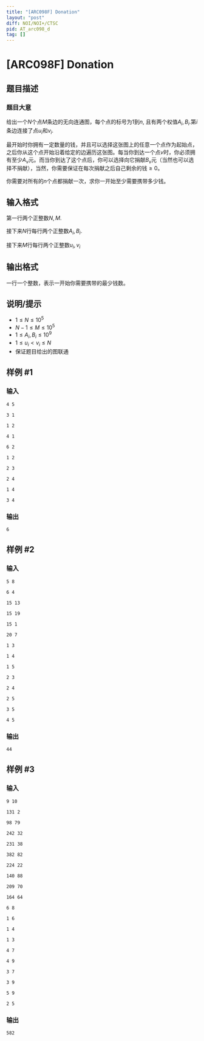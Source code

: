```yaml
---
title: "[ARC098F] Donation"
layout: "post"
diff: NOI/NOI+/CTSC
pid: AT_arc098_d
tag: []
---
```


# [ARC098F] Donation

## 题目描述

### 题目大意

给出一个$N$个点$M$条边的无向连通图，每个点的标号为$1$到$n$, 且有两个权值$A_i,B_i$.第$i$条边连接了点$u_i$和$v_i$.

最开始时你拥有一定数量的钱，并且可以选择这张图上的任意一个点作为起始点，之后你从这个点开始沿着给定的边遍历这张图。每当你到达一个点$v$时，你必须拥有至少$A_v$元。而当你到达了这个点后，你可以选择向它捐献$B_v$元（当然也可以选择不捐献），当然，你需要保证在每次捐献之后自己剩余的钱$\geq 0$。

你需要对所有的$n$个点都捐献一次，求你一开始至少需要携带多少钱。

## 输入格式

第一行两个正整数$N,M$.

接下来$N$行每行两个正整数$A_i,B_i$.

接下来$M$行每行两个正整数$u_i,v_i$

## 输出格式

一行一个整数，表示一开始你需要携带的最少钱数。

## 说明/提示

- $1\leq N\leq 10^5$
- $N-1\leq M\le 10^5$
- $1\leq A_i,B_i\leq 10^9$
- $1\leq u_i<v_i\leq N$
- 保证题目给出的图联通

## 样例 #1

### 输入

```
4 5
3 1
1 2
4 1
6 2
1 2
2 3
2 4
1 4
3 4
```

### 输出

```
6
```

## 样例 #2

### 输入

```
5 8
6 4
15 13
15 19
15 1
20 7
1 3
1 4
1 5
2 3
2 4
2 5
3 5
4 5
```

### 输出

```
44
```

## 样例 #3

### 输入

```
9 10
131 2
98 79
242 32
231 38
382 82
224 22
140 88
209 70
164 64
6 8
1 6
1 4
1 3
4 7
4 9
3 7
3 9
5 9
2 5
```

### 输出

```
582
```

